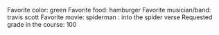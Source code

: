 Favorite color: green
Favorite food: hamburger
Favorite musician/band: travis scott
Favorite movie: spiderman : into the spider verse
Requested grade in the course: 100
